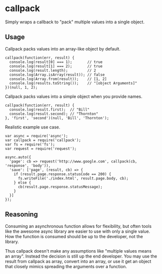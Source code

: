 callpack
========

Simply wraps a callback to "pack" multiple values into a single object.

Usage
-----

Callpack packs values into an array-like object by default.

    callpack(function(err, result) {
      console.log(result[0] === 1);       // true
      console.log(result[1] === 2);       // true
      console.log(result.length);         // 2
      console.log(Array.isArray(result)); // false
      console.log(Array.from(result));    // [1, 2]
      console.log(results.toString());    // "[object Arguments]"
    })(null, 1, 2);

Callpack packs values into a simple object when you provide names.

    callpack(function(err, result) {
      console.log(result.first);  // "Bill"
      console.log(result.second); // "Thornton"
    }, 'first', 'second')(null, 'Bill', 'Thornton');

Realistic example use case.

    var async = require('async');
    var callpack = require('callpack');
    var fs = require('fs');
    var request = require('request');

    async.auto({
      'page': cb => request('http://www.google.com', callpack(cb, 'response', 'body')),
      'save': ['page', (result, cb) => {
        if (result.page.response.statusCode == 200) {
          fs.writeFile('./index.html', result.page.body, cb);
        } else {
          cb(result.page.response.statusMessage);
        }
      }]
    });

Reasoning
---------

Consuming an asynchronous function allows for flexibility, but often tools like
the awesome async library are easier to use with only a single value. How the
function is consumed should be up to the developer, not the library.

Thus callpack doesn't make any assumptions like "multiple values means an array".
Instead the decision is still up the end developer. You may use the result from
callpack as array, convert into an array, or use it get an object that closely
mimics spreading the arguments over a function.
